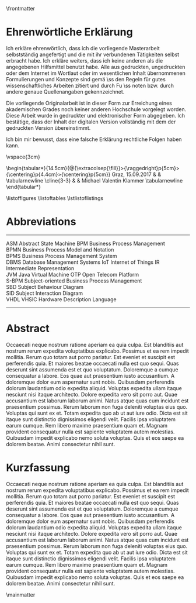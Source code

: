 \frontmatter

Ehrenwörtliche Erklärung
================================================================================

Ich erkläre ehrenwörtlich, dass ich die vorliegende Masterarbeit selbstständig
angefertigt und die mit ihr verbundenen Tätigkeiten selbst erbracht habe. Ich
erkläre weiters, dass ich keine anderen als die angegebenen Hilfsmittel benutzt
habe. Alle aus gedruckten, ungedruckten oder dem Internet im Wortlaut oder im
wesentlichen Inhalt übernommenen Formulierungen und Konzepte sind gemä \ss den
Regeln für gutes wissenschaftliches Arbeiten zitiert und durch Fu \ss noten bzw.
durch andere genaue Quellenangaben gekennzeichnet.

Die vorliegende Originalarbeit ist in dieser Form zur Erreichung eines
akademischen Grades noch keiner anderen Hochschule vorgelegt worden. Diese
Arbeit wurde in gedruckter und elektronischer Form abgegeben. Ich bestätige,
dass der Inhalt der digitalen Version vollständig mit dem der gedruckten
Version übereinstimmt.

Ich bin mir bewusst, dass eine falsche Erklärung rechtliche Folgen haben kann.

\vspace{3cm}

\begin{tabular*}{14.5cm}{@{\extracolsep{\fill}}>{\raggedright}p{5cm}>{\centering}p{4.4cm}>{\centering}p{5cm}}
Graz, 15.09.2017 &  & \tabularnewline \cline{3-3} &  & Michael Valentin Klammer \tabularnewline \end{tabular*}

\listoffigures
\listoftables
\lstlistoflistings


Abbreviations
================================================================================

------   -----------------------------------------------------------------------
ASM      Abstract State Machine
BPM      Business Process Management                                         
BPMN     Business Process Model and Notation                                 
BPMS     Business Process Management System                                  
DBMS     Database Management Systems
IoT      Internet of Things
IR       Intermediate Representation                                         
JVM      Java Virtual Machine
OTP      Open Telecom Platform                                               
S-BPM    Subject-oriented Business Process Management                        
SBD      Subject Behaviour Diagram                                           
SID      Subject Interaction Diagram                                         
VHDL     VHSIC Hardware Description Language
------   -----------------------------------------------------------------------





Abstract
================================================================================

Occaecati neque nostrum ratione aperiam ea quia culpa. Est blanditiis aut nostrum rerum expedita voluptatibus explicabo. Possimus et ea rem impedit mollitia. Rerum quo totam aut porro pariatur. Est eveniet et suscipit est perferendis quia. Et maiores beatae occaecati nulla est quo sequi.
Quas deserunt sint assumenda est et quo voluptatum. Doloremque a cumque consequatur a labore. Eos quae aut praesentium iusto accusantium.
A doloremque dolor eum aspernatur sunt nobis. Quibusdam perferendis dolorum laudantium odio expedita aliquid. Voluptas expedita ullam itaque nesciunt nisi itaque architecto. Dolore expedita vero sit porro aut.
Quae accusantium est laborum laborum animi. Natus atque quas cum incidunt est praesentium possimus. Rerum laborum non fuga deleniti voluptas eius quo. Voluptas qui sunt ex et. Totam expedita quo ab ut aut iure odio. Dicta est sit itaque sunt distinctio dignissimos eligendi velit.
Facilis ipsa voluptatem earum cumque. Rem libero maxime praesentium quam et. Magnam provident consequatur nulla est sapiente voluptatem autem molestias. Quibusdam impedit explicabo nemo soluta voluptas. Quis et eos saepe ea dolorem beatae. Animi consectetur nihil sunt.

Kurzfassung
================================================================================

Occaecati neque nostrum ratione aperiam ea quia culpa. Est blanditiis aut nostrum rerum expedita voluptatibus explicabo. Possimus et ea rem impedit mollitia. Rerum quo totam aut porro pariatur. Est eveniet et suscipit est perferendis quia. Et maiores beatae occaecati nulla est quo sequi.
Quas deserunt sint assumenda est et quo voluptatum. Doloremque a cumque consequatur a labore. Eos quae aut praesentium iusto accusantium.
A doloremque dolor eum aspernatur sunt nobis. Quibusdam perferendis dolorum laudantium odio expedita aliquid. Voluptas expedita ullam itaque nesciunt nisi itaque architecto. Dolore expedita vero sit porro aut.
Quae accusantium est laborum laborum animi. Natus atque quas cum incidunt est praesentium possimus. Rerum laborum non fuga deleniti voluptas eius quo. Voluptas qui sunt ex et. Totam expedita quo ab ut aut iure odio. Dicta est sit itaque sunt distinctio dignissimos eligendi velit.
Facilis ipsa voluptatem earum cumque. Rem libero maxime praesentium quam et. Magnam provident consequatur nulla est sapiente voluptatem autem molestias. Quibusdam impedit explicabo nemo soluta voluptas. Quis et eos saepe ea dolorem beatae. Animi consectetur nihil sunt.

\mainmatter
